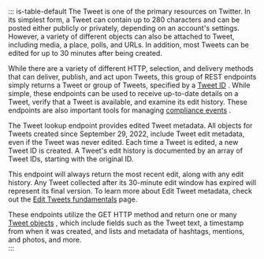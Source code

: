 ::: is-table-default
The Tweet is one of the primary resources on Twitter. In its simplest
form, a Tweet can contain up to 280 characters and can be posted either
publicly or privately, depending on an account's settings. However, a
variety of different objects can also be attached to Tweet, including
media, a place, polls, and URLs. In addition, most Tweets can be edited
for up to 30 minutes after being created.

While there are a variety of different HTTP, selection, and delivery
methods that can deliver, publish, and act upon Tweets, this group of
REST endpoints simply returns a Tweet or group of Tweets, specified by a
[Tweet ID](/content/developer-twitter/en/docs/twitter-ids) . While
simple, these endpoints can be used to receive up-to-date details on a
Tweet, verify that a Tweet is available, and examine its edit history.
These endpoints are also important tools for managing [compliance
events](/content/developer-twitter/content/developer-twitter/en/docs/twitter-api/enterprise/compliance-firehose-api/overview)
.

The Tweet lookup endpoint provides edited Tweet metadata. All objects
for Tweets created since September 29, 2022, include Tweet edit
metadata, even if the Tweet was never edited. Each time a Tweet is
edited, a new Tweet ID is created. A Tweet\'s edit history is documented
by an array of Tweet IDs, starting with the original ID.

This endpoint will always return the most recent edit, along with any
edit history. Any Tweet collected after its 30-minute edit window has
expired will represent its final version. To learn more about Edit Tweet
metadata, check out the [Edit Tweets
fundamentals](https://developer.twitter.com/content/developer-twitter/en/docs/twitter-api/edit-tweets)
page.

These endpoints utilize the GET HTTP method and return one or many
[Tweet
objects](/content/developer-twitter/en/docs/twitter-api/data-dictionary/object-model/tweet)
, which include fields such as the Tweet text, a timestamp from when it
was created, and lists and metadata of hashtags, mentions, and photos,
and more.\
:::
